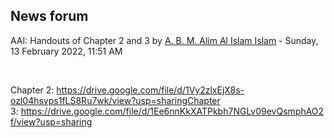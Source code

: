 <h2>News forum</h2><a href="https://moodle.cse.buet.ac.bd/user/view.php?id=34&course=650"></a>
AAI: Handouts of Chapter 2 and 3
by <a href="https://moodle.cse.buet.ac.bd/user/view.php?id=34&course=650">A. B. M. Alim Al Islam Islam</a> - Sunday, 13 February 2022, 11:51 AM


 

Chapter 2: https://drive.google.com/file/d/1Vy2zlxEjX8s-ozl04hsvps1fLS8Ru7wk/view?usp=sharingChapter 3: https://drive.google.com/file/d/1Ee6nnKkXATPkbh7NGLv09evQsmphAO2f/view?usp=sharing






